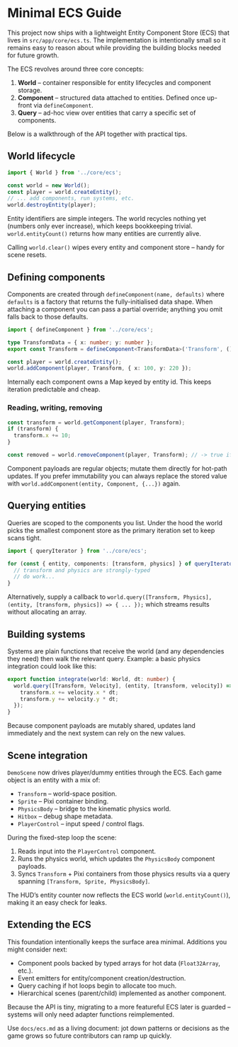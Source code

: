 # Minimal ECS Guide

This project now ships with a lightweight Entity Component Store (ECS) that lives in
`src/app/core/ecs.ts`. The implementation is intentionally small so it remains easy to reason
about while providing the building blocks needed for future growth.

The ECS revolves around three core concepts:

1. **World** – container responsible for entity lifecycles and component storage.
2. **Component** – structured data attached to entities. Defined once up-front via `defineComponent`.
3. **Query** – ad-hoc view over entities that carry a specific set of components.

Below is a walkthrough of the API together with practical tips.

## World lifecycle

```ts
import { World } from '../core/ecs';

const world = new World();
const player = world.createEntity();
// ... add components, run systems, etc.
world.destroyEntity(player);
```

Entity identifiers are simple integers. The world recycles nothing yet (numbers only ever increase),
which keeps bookkeeping trivial. `world.entityCount()` returns how many entities are currently alive.

Calling `world.clear()` wipes every entity and component store – handy for scene resets.

## Defining components

Components are created through `defineComponent(name, defaults)` where `defaults` is a factory that
returns the fully-initialised data shape. When attaching a component you can pass a partial override;
anything you omit falls back to those defaults.

```ts
import { defineComponent } from '../core/ecs';

type TransformData = { x: number; y: number };
export const Transform = defineComponent<TransformData>('Transform', () => ({ x: 0, y: 0 }));

const player = world.createEntity();
world.addComponent(player, Transform, { x: 100, y: 220 });
```

Internally each component owns a Map keyed by entity id. This keeps iteration predictable and cheap.

### Reading, writing, removing

```ts
const transform = world.getComponent(player, Transform);
if (transform) {
  transform.x += 10;
}

const removed = world.removeComponent(player, Transform); // -> true if it existed
```

Component payloads are regular objects; mutate them directly for hot-path updates. If you prefer
immutability you can always replace the stored value with `world.addComponent(entity, Component, {...})`
again.

## Querying entities

Queries are scoped to the components you list. Under the hood the world picks the smallest
component store as the primary iteration set to keep scans tight.

```ts
import { queryIterator } from '../core/ecs';

for (const { entity, components: [transform, physics] } of queryIterator(world, [Transform, Physics])) {
  // transform and physics are strongly-typed
  // do work...
}
```

Alternatively, supply a callback to `world.query([Transform, Physics], (entity, [transform, physics]) => { ... });`
which streams results without allocating an array.

## Building systems

Systems are plain functions that receive the world (and any dependencies they need) then walk the
relevant query. Example: a basic physics integration could look like this:

```ts
export function integrate(world: World, dt: number) {
  world.query([Transform, Velocity], (entity, [transform, velocity]) => {
    transform.x += velocity.x * dt;
    transform.y += velocity.y * dt;
  });
}
```

Because component payloads are mutably shared, updates land immediately and the next system can rely
on the new values.

## Scene integration

`DemoScene` now drives player/dummy entities through the ECS. Each game object is an entity with a
mix of:

- `Transform` – world-space position.
- `Sprite` – Pixi container binding.
- `PhysicsBody` – bridge to the kinematic physics world.
- `Hitbox` – debug shape metadata.
- `PlayerControl` – input speed / control flags.

During the fixed-step loop the scene:

1. Reads input into the `PlayerControl` component.
2. Runs the physics world, which updates the `PhysicsBody` component payloads.
3. Syncs `Transform` + Pixi containers from those physics results via a query spanning
   `[Transform, Sprite, PhysicsBody]`.

The HUD’s entity counter now reflects the ECS world (`world.entityCount()`), making it an easy check
for leaks.

## Extending the ECS

This foundation intentionally keeps the surface area minimal. Additions you might consider next:

- Component pools backed by typed arrays for hot data (`Float32Array`, etc.).
- Event emitters for entity/component creation/destruction.
- Query caching if hot loops begin to allocate too much.
- Hierarchical scenes (parent/child) implemented as another component.

Because the API is tiny, migrating to a more featureful ECS later is guarded – systems will only need
adapter functions reimplemented.

Use `docs/ecs.md` as a living document: jot down patterns or decisions as the game grows so future
contributors can ramp up quickly.
